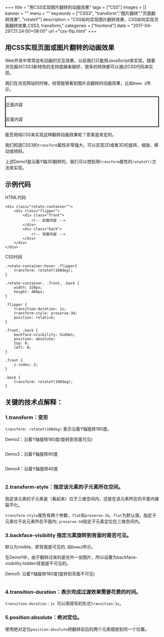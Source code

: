 +++
title = "用CSS实现图片翻转的动画效果"
tags = ["CSS"]
images = []
banner = ""
menu = ""
keywords = ["CSS3", "transform","图片翻转","页面翻转效果", "rotateY"]
description = "CSS如何实现图片翻转效果，CSS如何实现页面翻转效果,CSS3, transform,"
categories = ["frontend"]
date = "2017-04-29T21:24:00+08:00"
url ="css-flip.html"
+++

## 用CSS实现页面或图片翻转的动画效果
Web开发中常常会有动画的交互效果，以前我们只能用JavaScript来实现，随着浏览器对CSS3新特性的支持度越来越好，很多的特效都可以通过CSS代码来实现。

我们在浏览网站的时候，经常能够看到图片会翻转的动画效果，比如`Demo 1`所示。


<div class="rotate-container" style="border:2px solid #000;">
	<div class="flipper">
		<div class="front">
			<!-- 前面内容 -->
			<p >正面内容</p>
			<img src="https://images-cn.ssl-images-amazon.com/images/I/51fD0ZgQoXL._SL400_.jpg" alt="">
		</div>
		<div class="back">
			<p>反面内容</p>
			<img src="https://images-cn.ssl-images-amazon.com/images/G/28/kindle/merch/2014/campaign/Gen7-Launch/Associate/Associate_AssociateCenrter_300_250_Family._V325383366_.jpg" alt="">
		</div>
	</div>
</div>


能否用纯CSS来实现这种翻转动画效果呢？答案是肯定的。

我们知道CSS3的`transform`属性非常强大，可以实现2D或者3D的旋转、缩放、移动或倾斜。

上述Demo1是沿着Y轴3D翻转的，我们可以想到用`transform`属性的`rotateY()`方法来实现。

## 示例代码

HTML代码

	<div class="rotate-container"">
		<div class="flipper">
			<div class="front">
				<!-- 前面内容 -->
			</div>
			<div class="back">
				<!-- 背面内容 -->
			</div>
		</div>
	</div>

CSS代码

	.rotate-container:hover .flipper{
		transform: rotateY(180deg);
	}

	.rotate-container, .front, .back {
		width: 320px;
		height: 480px;
	}

	.flipper {
		transition-duration: 1s;  
		transform-style: preserve-3d;
		position: relative;
	}

	.front, .back {
		backface-visibility: hidden;
		position: absolute;
		top: 0;
		left: 0;
	}

	.front {
		z-index: 2;
	}

	.back {
		transform: rotateY(180deg);
	}


## 关键的技术点解释：

### 1.transform：变形

`transform: rotateY(180deg)` 表示沿着Y轴旋转180度。
<style>
	.rotateY{
		transition-duration:1.5s;
	}
	.rotateY45:hover{
		transform: rotateY(45deg);
	}
	.rotateY90:hover{
		transform: rotateY(90deg);
	}
	.rotateY180:hover{
		transform: rotateY(180deg);
		
	}
	.bf-hidden{
		transform-style: preserve-3d;
		backface-visibility: hidden;
	}
</style>
<p>Demo2：沿着Y轴旋转180度(旋转到背面可见)</p>
<div class="rotateY rotateY180">
	<img src="https://images-cn.ssl-images-amazon.com/images/I/51fD0ZgQoXL._SL400_.jpg" alt="">
</div>
<p>Demo3：沿着Y轴旋转90度</p>
<div class="rotateY rotateY90">
	<img src="https://images-cn.ssl-images-amazon.com/images/I/51fD0ZgQoXL._SL400_.jpg" alt="">
</div>
<p>Demo4：沿着Y轴旋转45度</p>
<div class="rotateY rotateY45">
	<img src="https://images-cn.ssl-images-amazon.com/images/I/51fD0ZgQoXL._SL400_.jpg" alt="">
</div>


### 2.transform-style：指定该元素的子元素所在空间。

指定该元素的子元素是（看起来）位于三维空间内，还是在该元素所在的平面内被扁平化。

`transform-style`属性有两个参数，`flat`和`preserve-3d`。`flat`为默认值，指定子元素位于此元素所在平面内; `preserve-3d`指定子元素定位在三维空间内。

### 3.backface-visibility 指定元素旋转到背面时是否可见。

默认为visible，即背面是可见的, 如`Demo2`所示。

在Demo1中，由于翻转过来的是另外一张图片，所以设置为backface-visibility:hidden背面是不可见的。

<p>Demo5: 沿着Y轴旋转180度(旋转到背面不可见)</p>
<div class="rotate-container">
	<div class="flipper" >
		<div class="front">
			<img src="https://images-cn.ssl-images-amazon.com/images/I/51fD0ZgQoXL._SL400_.jpg" alt="">
		</div>
	</div>
</div>

### 4.transition-duration：表示完成过渡效果需要花费的时间。

`transition-duration：1s `可以用简写的形式`transition:1s`。

### 5.position:absolute：绝对定位。

使用绝对定位`position:absolute`把翻转前后的两个元素摆放到同一个位置。


